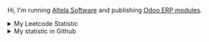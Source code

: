 Hi, I'm running [Altela Software](https://www.altelasoftware.com) and publishing [Odoo ERP modules](https://apps.odoo.com/apps/browse?repo_maintainer_id=276647).

<details>
    <summary>My Leetcode Statistic</summary>
    <br/>
    <div>
        <img src="https://leetcard.jacoblin.cool/altela?ext=activity" >
    </div>
</details>


<details>
    <summary>My statistic in Github</summary>
    <div>

<br />

[![wakatime](https://wakatime.com/badge/user/38f68e85-6cc9-4ac7-986a-ffee8908ce8b.svg)](https://wakatime.com/@38f68e85-6cc9-4ac7-986a-ffee8908ce8b)

<img height="154" src="https://github-readme-stats.vercel.app/api?username=altela&count_private=true&theme=github_dark&hide_border=true&show_icons=true&include_all_commits=true&hide_rank=false&custom_title=Activity%20On%20GitHub" />
  
<img height="154" src="https://github-readme-stats.vercel.app/api/top-langs/?username=altela&layout=compact&theme=github_dark&&langs_count=10&hide_border=true&custom_title=Repository's%20Composition%20Languages" />
</div>
    
<!--START_SECTION:waka-->

```txt
Python            6 hrs 11 mins   █████████████▒░░░░░░░░░░░   53.09 %
XML               4 hrs 44 mins   ██████████▒░░░░░░░░░░░░░░   40.67 %
textmate          26 mins         █░░░░░░░░░░░░░░░░░░░░░░░░   03.71 %
JavaScript        14 mins         ▓░░░░░░░░░░░░░░░░░░░░░░░░   02.11 %
CSV               1 min           ░░░░░░░░░░░░░░░░░░░░░░░░░   00.18 %
```

<!--END_SECTION:waka-->

</details>
<!-- Waka documentation : https://medium.com/@JakenH/show-off-your-coding-stats-on-your-github-profile-using-wakatime-ce3ceb1063b5 -->


